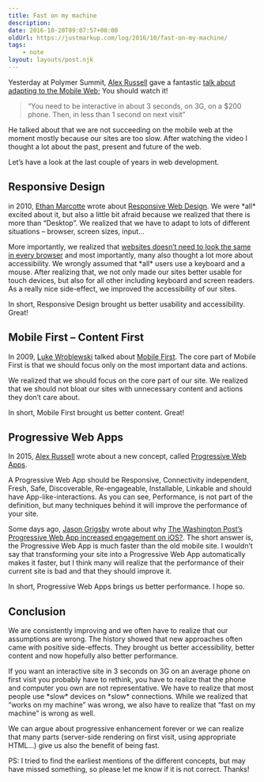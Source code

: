 ```yaml
---
title: Fast on my machine
description: 
date: 2016-10-20T09:07:57+00:00
oldUrl: https://justmarkup.com/log/2016/10/fast-on-my-machine/
tags:
    - note
layout: layouts/post.njk
---
```


Yesterday at Polymer Summit, [Alex Russell](https://twitter.com/slightlylate) gave a fantastic [talk about adapting to the Mobile Web](https://www.youtube.com/watch?v=K1SFnrf4jZo); You should watch it!

> “You need to be interactive in about 3 seconds, on 3G, on a $200 phone. Then, in less than 1 second on next visit”

He talked about that we are not succeeding on the mobile web at the moment mostly because our sites are too slow. After watching the video I thought a lot about the past, present and future of the web.

Let’s have a look at the last couple of years in web development.

Responsive Design
-----------------

in 2010, [Ethan Marcotte](https://twitter.com/beep) wrote about [Responsive Web Design](http://alistapart.com/article/responsive-web-design). We were \*all\* excited about it, but also a little bit afraid because we realized that there is more than “Desktop”. We realized that we have to adapt to lots of different situations – browser, screen sizes, input…

More importantly, we realized that [websites doesn’t need to look the same in every browser](http://dowebsitesneedtolookexactlythesameineverybrowser.com/) and most importantly, many also thought a lot more about accessibility. We wrongly assumed that \*all\* users use a keyboard and a mouse. After realizing that, we not only made our sites better usable for touch devices, but also for all other including keyboard and screen readers. As a really nice side-effect, we improved the accessibility of our sites.

In short, Responsive Design brought us better usability and accessibility. Great!

Mobile First – Content First
----------------------------

In 2009, [Luke Wroblewski](https://twitter.com/lukew) talked about [Mobile First](http://www.lukew.com/ff/entry.asp?933). The core part of Mobile First is that we should focus only on the most important data and actions.

We realized that we should focus on the core part of our site. We realized that we should not bloat our sites with unnecessary content and actions they don’t care about.

In short, Mobile First brought us better content. Great!

Progressive Web Apps
--------------------

In 2015, [Alex Russell](https://twitter.com/slightlylate) wrote about a new concept, called [Progressive Web Apps](https://infrequently.org/2015/06/progressive-apps-escaping-tabs-without-losing-our-soul/).

A Progressive Web App should be Responsive, Connectivity independent, Fresh, Safe, Discoverable, Re-engageable, Installable, Linkable and should have App-like-interactions. As you can see, Performance, is not part of the definition, but many techniques behind it will improve the performance of your site.

Some days ago, [Jason Grigsby](https://twitter.com/grigs) wrote about why [The Washington Post’s Progressive Web App increased engagement on iOS?](https://cloudfour.com/thinks/why-does-the-washington-posts-progressive-web-app-increase-engagement-on-ios/). The short answer is, the Progressive Web App is much faster than the old mobile site. I wouldn’t say that transforming your site into a Progressive Web App automatically makes it faster, but I think many will realize that the performance of their current site is bad and that they should improve it.

In short, Progressive Web Apps brings us better performance. I hope so.

Conclusion
----------

We are consistently improving and we often have to realize that our assumptions are wrong. The history showed that new approaches often came with positive side-effects. They brought us better accessibility, better content and now hopefully also better performance.

If you want an interactive site in 3 seconds on 3G on an average phone on first visit you probably have to rethink, you have to realize that the phone and computer you own are not representative. We have to realize that most people use \*slow\* devices on \*slow\* connections. While we realized that “works on my machine” was wrong, we also have to realize that “fast on my machine” is wrong as well.

We can argue about progressive enhancement forever or we can realize that many parts (server-side rendering on first visit, using appropriate HTML…) give us also the benefit of being fast.

PS: I tried to find the earliest mentions of the different concepts, but may have missed something, so please let me know if it is not correct. Thanks!